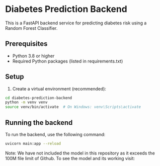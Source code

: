 # Diabetes Prediction Backend

This is a FastAPI backend service for predicting diabetes risk using a Random Forest Classifier.

## Prerequisites

- Python 3.8 or higher
- Required Python packages (listed in requirements.txt)

## Setup

1. Create a virtual environment (recommended):

```bash
cd diabetes-prediction-backend
python -m venv venv
source venv/bin/activate  # On Windows: venv\Scripts\activate
```

## Running the backend

To run the backend, use the following command:

```bash
uvicorn main:app --reload
```

Note: We have not included the model in this repository as it exceeds the 100M file limit of Github. To see the model and its working visit: 
